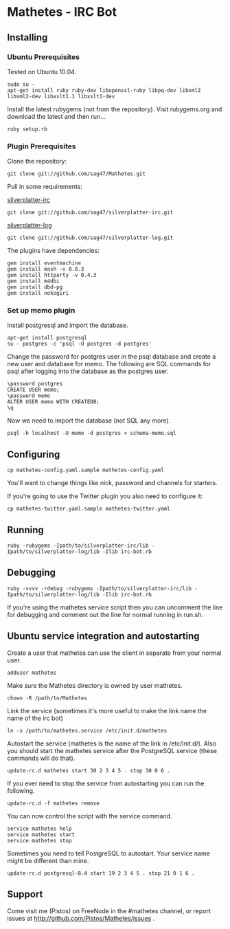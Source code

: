 # Mathetes - IRC Bot

## Installing

### Ubuntu Prerequisites

Tested on Ubuntu 10.04.

    sudo su -
    apt-get install ruby ruby-dev libopenssl-ruby libpq-dev libxml2 libxml2-dev libxslt1.1 libxslt1-dev 

Install the latest rubygems (not from the repository).  Visit rubygems.org and download the latest and then run...

    ruby setup.rb

### Plugin Prerequisites

Clone the repository:

    git clone git://github.com/sag47/Mathetes.git

Pull in some requirements:

[silverplatter-irc](http://github.com/apeiros/silverplatter-irc)

    git clone git://github.com/sag47/silverplatter-irc.git

[silverplatter-log](git://github.com/apeiros/silverplatter-irc.git)

    git clone git://github.com/sag47/silverplatter-log.git

The plugins have dependencies:

    gem install eventmachine
    gem install mash -v 0.0.3
    gem install httparty -v 0.4.3
    gem install m4dbi
    gem install dbd-pg
    gem install nokogiri

### Set up memo plugin

Install postgresql and import the database.

    apt-get install postgresql
    su - postgres -c 'psql -U postgres -d postgres'

Change the password for postgres user in the psql database and create a new user and database for memo.  The following are SQL commands for psql after logging into the database as the postgres user.

    \password postgres
    CREATE USER memo;
    \password memo
    ALTER USER memo WITH CREATEDB;
    \q

Now we need to import the database (not SQL any more).

    psql -h localhost -U memo -d postgres < schema-memo.sql

## Configuring

    cp mathetes-config.yaml.sample mathetes-config.yaml

You'll want to change things like nick, password and channels for starters.

If you're going to use the Twitter plugin you also need to configure it:

    cp mathetes-twitter.yaml.sample mathetes-twitter.yaml

## Running

    ruby -rubygems -Ipath/to/silverplatter-irc/lib -Ipath/to/silverplatter-log/lib -Ilib irc-bot.rb

## Debugging

    ruby -vvvv -rdebug -rubygems -Ipath/to/silverplatter-irc/lib -Ipath/to/silverplatter-log/lib -Ilib irc-bot.rb

If you're using the mathetes service script then you can uncomment the line for debugging and comment out the line for normal running in run.sh.

## Ubuntu service integration and autostarting

Create a user that mathetes can use the client in separate from your normal user.

    adduser mathetes

Make sure the Mathetes directory is owned by user mathetes.

    chown -R /path/to/Mathetes

Link the service (sometimes it's more useful to make the link name the name of the irc bot)

    ln -s /path/to/mathetes.service /etc/init.d/mathetes

Autostart the service (mathetes is the name of the link in /etc/init.d/).  Also you should start the mathetes service after the PostgreSQL service (these commands will do that).

    update-rc.d mathetes start 30 2 3 4 5 . stop 30 0 6 .

If you ever need to stop the service from autostarting you can run the following.

    update-rc.d -f mathetes remove

You can now control the script with the service command.

    service mathetes help
    service mathetes start
    service mathetes stop

Sometimes you need to tell PostgreSQL to autostart.  Your service name might be different than mine.

    update-rc.d postgresql-8.4 start 19 2 3 4 5 . stop 21 0 1 6 .

## Support

Come visit me (Pistos) on FreeNode in the #mathetes channel, or report issues at
http://github.com/Pistos/Mathetes/issues .
